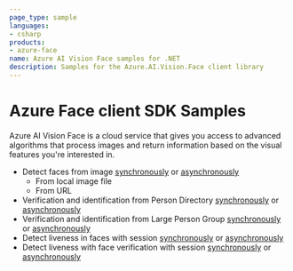 ```yaml
---
page_type: sample
languages:
- csharp
products:
- azure-face
name: Azure AI Vision Face samples for .NET
description: Samples for the Azure.AI.Vision.Face client library
---
```


# Azure Face client SDK Samples

Azure AI Vision Face is a cloud service that  gives you access to advanced algorithms that process images and return information based on the visual features you're interested in.

- Detect faces from image [synchronously](https://github.com/Azure/azure-sdk-for-net/tree/main/sdk/face/Azure.AI.Vision.Face/tests/samples/Sample1_FaceDetection.cs) or [asynchronously](https://github.com/Azure/azure-sdk-for-net/tree/main/sdk/face/Azure.AI.Vision.Face/tests/samples/Sample1_FaceDetectionAsync.cs)
  - From local image file
  - From URL
- Verification and identification from Person Directory [synchronously](https://github.com/Azure/azure-sdk-for-net/tree/main/sdk/face/Azure.AI.Vision.Face/tests/samples/Sample2_PersonDirectory.cs) or [asynchronously](https://github.com/Azure/azure-sdk-for-net/tree/main/sdk/face/Azure.AI.Vision.Face/tests/samples/Sample2_PersonDirectoryAsync.cs)
- Verification and identification from Large Person Group [synchronously](https://github.com/Azure/azure-sdk-for-net/tree/main/sdk/face/Azure.AI.Vision.Face/tests/samples/Sample3_LargePersonGroup.cs) or [asynchronously](https://github.com/Azure/azure-sdk-for-net/tree/main/sdk/face/Azure.AI.Vision.Face/tests/samples/Sample3_LargePersonGroupAsync.cs)
- Detect liveness in faces with session [synchronously](https://github.com/Azure/azure-sdk-for-net/tree/main/sdk/face/Azure.AI.Vision.Face/tests/samples/Sample4_DetectLivenessWithSession.cs) or [asynchronously](https://github.com/Azure/azure-sdk-for-net/tree/main/sdk/face/Azure.AI.Vision.Face/tests/samples/Sample4_DetectLivenessWithSessionAsync.cs)
- Detect liveness with face verification with session [synchronously](https://github.com/Azure/azure-sdk-for-net/tree/main/sdk/face/Azure.AI.Vision.Face/tests/samples/Sample5_DetectLivenessWithVeirfyWithSession.cs) or [asynchronously](https://github.com/Azure/azure-sdk-for-net/tree/main/sdk/face/Azure.AI.Vision.Face/tests/samples/Sample5_DetectLivenessWithVeirfyWithSessionAsync.cs)
